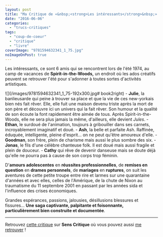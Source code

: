 ```yaml
---
layout: post
title: "Ma Critique de «&nbsp;<strong>Les intéressants</strong>&nbsp;» de <em>Meg Wolitzer</em>"
date: "2016-06-06"
categories: 
  - "trucs-critiques"
tags: 
  - "coup-de-coeur"
  - "critique"
  - "livre"
coverImage: "9781594632341_1_75.jpg"
noImageOnPost: true
---
```


Les intéressants, ce sont 6 amis qui se rencontrent lors de l'été 1974, au camp de vacances de **Spirit-in-the-Woods,** un endroit où les ados créatifs peuvent se retrouver l'été pour s'adonner à toutes sortes d'activités artistiques.

![](/images/9781594632341_1_75-192x300.jpg# book2right) - **Julie**, la banlieusarde qui peine à trouver sa place et que la vie de ces new-yorkais bien nés fait rêver. Elle, elle fuit une maison devenu triste après la mort de son père et découvre ici un univers qui la fait rêver. Son humour et la qualité de son écoute la font rapidement être aimée de tous. Après Spirit-in-the-Woods, elle ne sera plus jamais la même, d'ailleurs, elle devient _Jules_. - **Ethan**, le surdoué de l'animation, toujours à gribouiller dans ses carnets, incroyablement imaginatif et doué. - **Ash**, la belle et parfaite Ash. Raffinée, éduquée, intelligente, pleine d'esprit... on ne peut qu'être amoureux d'elle. - **Goodman**, son frère, plein de charisme mais aussi le plus sombre des six. - **Jonas**, le fils d'une célèbre chanteuse folk. Il est doué mais aussi fragile et plein de douceur. - **Cathy** qui rêve de devenir danseuse mais se doute déjà qu'elle ne pourra pas à cause de son corps trop féminin.

D'**amours adolescentes** en **réussites professionnelles**, de **remises en question** en **drames personnels**, de **mariages** en **ruptures**, on suit les aventures de cette petite troupe entre rire et larmes sur une quarantaine d'années et avec elles, celles de l'Amérique, de la chute de Nixon au traumatisme du 11 septembre 2001 en passant par les années sida et l'influence des crises économiques.

Grandes espérances, passions, jalousies, désillusions blessures et fissures... **Une saga captivante, palpitante et foisonnante, particulièrement bien construite et documentée**.

* * *

Retrouvez [cette critique](http://www.senscritique.com/livre/Les_Interessants/critique/95310040) sur **Sens Critique** où vous pouvez aussi [me retrouver](http://www.senscritique.com/Arnaud_Malon) !

